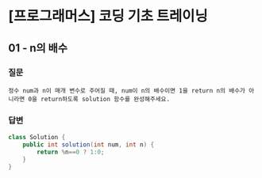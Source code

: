 
# [프로그래머스] 코딩 기초 트레이닝

## 01 -  n의 배수

### 질문
```
정수 num과 n이 매개 변수로 주어질 때, num이 n의 배수이면 1을 return n의 배수가 아니라면 0을 return하도록 solution 함수를 완성해주세요.
```

### 답변
```java
class Solution {
    public int solution(int num, int n) {
        return %n==0 ? 1:0;
    }
}
```